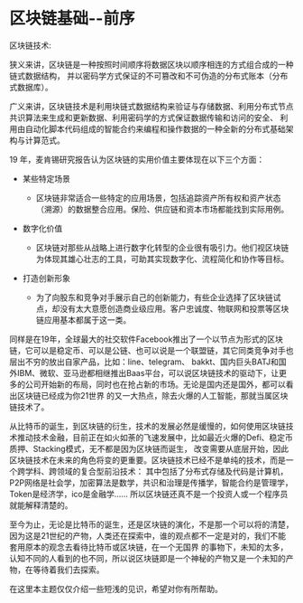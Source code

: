 # 区块链基础--前序


区块链技术:

狭义来讲，区块链是一种按照时间顺序将数据区块以顺序相连的方式组合成的一种链式数据结构， 并以密码学方式保证的不可篡改和不可伪造的分布式账本（分布式数据库）。

广义来讲，区块链技术是利用块链式数据结构来验证与存储数据、利用分布式节点共识算法来生成和更新数据、利用密码学的方式保证数据传输和访问的安全、
利用由自动化脚本代码组成的智能合约来编程和操作数据的一种全新的分布式基础架构与计算范式。


19 年，麦肯锡研究报告认为区块链的实用价值主要体现在以下三个方面：

+ 某些特定场景

    - 区块链非常适合一些特定的应用场景，包括追踪资产所有权和资产状态（溯源）的数据整合应用。保险、供应链和资本市场都能找到实际用例。

+ 数字化价值

    - 区块链对那些从战略上进行数字化转型的企业很有吸引力。他们视区块链为体现其雄心壮志的工具，可助其实现数字化、流程简化和协作等目标。

+ 打造创新形象

    - 为了向股东和竞争对手展示自己的创新能力，有些企业选择了区块链试点，却没有太大意愿创造商业级应用。客户忠诚度、物联网和投票等区块链应用基本都属于这一类。
    
同样是在19年，全球最大的社交软件Facebook推出了一个以节点为形式的区块链，它可以是稳定币、可以是公链、也可以说是一个联盟链，其它同类竞争对手也层出不穷的放出自家产品，比如：line、telegram、
bakkt、国内巨头BATJ和国外IBM、微软、亚马逊都相继推出Baas平台，可以说区块链技术的驱动下，让更多的公司开始新的布局，同时也在抢占新的市场。无论是国内还是国外，都可以看出区块链已经成为你21世界
的又一大热点，除去火爆的人工智能，那就当属区块链技术了。


从比特币的诞生，到区块链的衍生，技术的发展必然是缓慢的，如何使用区块链技术推动技术金融，目前正在如火如荼的飞速发展中，比如最近火爆的Defi、稳定币质押、Stacking模式，无不都是因为区块链而诞生，
改变需要从底层开始，因此区块链技术在未来的角色将变的更重要。区块链技术已经不是单纯的技术，而是一个跨学科、跨领域的复合型前沿技术：
其中包括了分布式存储及代码是计算机，P2P网络是社会学，加密算法是数学，共识和治理是传播学，智能合约是管理学，Token是经济学，ico是金融学……
所以区块链还真不是一个投资人或一个程序员就能解释清楚的。

至今为止，无论是比特币的诞生，还是区块链的演化，不是那一个可以将的清楚，因为这是21世纪的产物，人类还在探索中，谁的观点都不一定是对的，我们不能套用原本的观念去看待比特币或区块链，在一个无国界
的事物下，未知的太多，认知不同的人看到的也不同，所以说区块链即是一个神秘的产物又是一个未知的产物，在等待着我们去探索。

在这里本主题仅仅介绍一些短浅的见识，希望对你有所帮助。